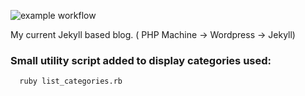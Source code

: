 ![example workflow](https://github.com/edgibbs/edgibbs.github.io/actions/workflows/jekyll.yml/badge.svg)

My current Jekyll based blog. ( PHP Machine -> Wordpress -> Jekyll)

### Small utility script added to display categories used:

```
  ruby list_categories.rb
```
